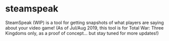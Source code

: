 # steamspeak
SteamSpeak (WIP) is a tool for getting snapshots of what players are saying about your video game! 
(As of Jul/Aug 2019, this tool is for Total War: Three Kingdoms only, as a proof of concept... but stay tuned for more updates!)
